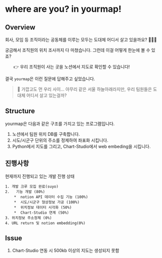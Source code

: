# where are you? in yourmap!

## Overview

회사, 모임 등 조직이라는 공동체를 이루는 모두는 도대체 어디서 살고 있을까요? 🤷🏻‍♀️

궁금해서 조직원의 위치 조사까지 다 마쳤습니다. 그런데 이걸 어떻게 한눈에 볼 수 있죠?

&nbsp;&nbsp;&nbsp;&nbsp;&nbsp;&nbsp; 👉 우리 조직원이 사는 곳을 노션에서 지도로 확인할 수 있습니다!

결국 `yourmap`은 이런 질문에 답해주고 싶었습니다.

> 🤔 가깝고도 먼 우리 사이... 아무리 같은 서울 하늘아래라지만, 우리 팀원들은 도대체 어디서 살고 있는걸까?
 
## Structure
 yourmap은 다음과 같은 구조를 가지고 있는 프로그램입니다.
 

 
1.  노션에서 팀원 위치 DB를 구축합니다.
2. 시도/시군구 단위의 주소를 정제하여 좌표화 시킵니다.
3. Python에서 지도를 그리고, Chart-Studio에서 web embeding을 시킵니다.

## 진행사항
현재까지 진행되고 있는 개발 진행 상태

	1. 개발 크루 모집 완료(suyo)
	2.   기능 개발 (80%)
		*  notion API 데이터 수집 기능 (100%)
		*  시도/시군구 형상정보 가공 (100%)
		*  위치정보 데이터 시각화 (50%)
		*  Chart-Studio 연계 (50%)
	3. 위치정보 주소정제 (0%)
	4. URL return 및 notion embedding(0%)

## Issue
1. Chart-Studio 연동 시 500kb 이상의 지도는 생성되지 못함